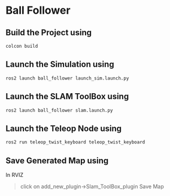 # Ball Follower

## Build the Project using
```
colcon build
```

## Launch the Simulation using
```
ros2 launch ball_follower launch_sim.launch.py
```

## Launch the SLAM ToolBox using
```
ros2 launch ball_follower slam.launch.py 
```

## Launch the Teleop Node using
```
ros2 run teleop_twist_keyboard teleop_twist_keyboard 
```

## Save Generated Map using
In RVIZ 
> click on add_new_plugin->Slam_ToolBox_plugin
> Save Map




